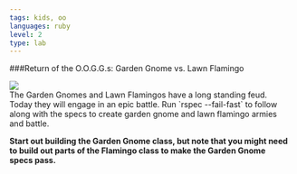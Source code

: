 ```yaml
---
tags: kids, oo
languages: ruby
level: 2
type: lab
---
```

###Return of the O.O.G.G.s: Garden Gnome vs. Lawn Flamingo
<div style="float: left; margin-right: 10px;"
  <img src="https://news.mst.edu/files/2012/03/gnomeo_and_juliet_image_02-thumb-1368x739-24401.jpg" width="300px">
  <img src="http://images1.westword.com/imager/lawn-gnomes-slightly-less-sad-than-lawn-f/u/original/6477020/08gnome.jpg">
<div>
The Garden Gnomes and Lawn Flamingos have a long standing feud. Today they will engage in an epic battle. Run `rspec --fail-fast` to follow along with the specs to create garden gnome and lawn flamingo armies and battle.

**Start out building the Garden Gnome class, but note that you might need to build out parts of the Flamingo class to make the Garden Gnome specs pass.**

